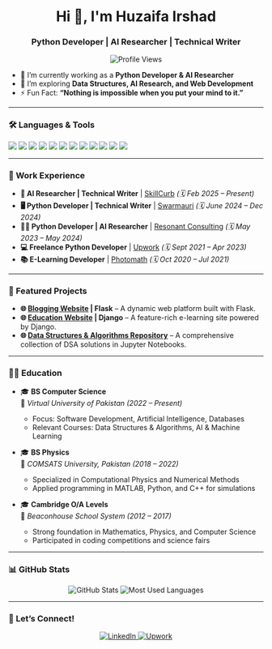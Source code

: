 <h1 align="center"> Hi 👋, I'm Huzaifa Irshad</h1>
<h3 align="center">Python Developer | AI Researcher | Technical Writer</h3>

<p align="center">
  <img src="https://komarev.com/ghpvc/?username=irshadhuzaifa&label=Profile%20views&color=0e75b6&style=flat" alt="Profile Views" />
</p>


- 🔭 I’m currently working as a **Python Developer & AI Researcher**  
- 🌱 I’m exploring **Data Structures, AI Research, and Web Development**  
- ⚡ Fun Fact: **“Nothing is impossible when you put your mind to it.”**  

---

### 🛠️ Languages & Tools  
<p align="left">
  <img src="https://img.shields.io/badge/Python-3776AB?style=for-the-badge&logo=python&logoColor=white" />
  <img src="https://img.shields.io/badge/Django-092E20?style=for-the-badge&logo=django&logoColor=white" />
  <img src="https://img.shields.io/badge/Flask-000000?style=for-the-badge&logo=flask&logoColor=white" />
  <img src="https://img.shields.io/badge/PostgreSQL-316192?style=for-the-badge&logo=postgresql&logoColor=white" />
  <img src="https://img.shields.io/badge/MySQL-4479A1?style=for-the-badge&logo=mysql&logoColor=white" />
  <img src="https://img.shields.io/badge/JavaScript-F7DF1E?style=for-the-badge&logo=javascript&logoColor=black" />
  <img src="https://img.shields.io/badge/HTML5-E34F26?style=for-the-badge&logo=html5&logoColor=white" />
  <img src="https://img.shields.io/badge/Bootstrap-7952B3?style=for-the-badge&logo=bootstrap&logoColor=white" />
  <img src="https://img.shields.io/badge/C%2B%2B-00599C?style=for-the-badge&logo=c%2B%2B&logoColor=white" />
  <img src="https://img.shields.io/badge/Git-F05032?style=for-the-badge&logo=git&logoColor=white" />
  <img src="https://img.shields.io/badge/Github-181717?style=for-the-badge&logo=github&logoColor=white" />
  <img src="https://img.shields.io/badge/Linux-FCC624?style=for-the-badge&logo=linux&logoColor=black" />
</p>

---

### 💼 Work Experience  
- **📝 AI Researcher | Technical Writer** | [SkillCurb](https://skillcurb.com/) *(🗓️ Feb 2025 – Present)*
- **🖥️ Python Developer | Technical Writer** | [Swarmauri](https://swarmauri.com/) *(🗓️ June 2024 – Dec 2024)*
- **👨‍💻 Python Developer | AI Researcher** | [Resonant Consulting](https://resonantai.co.uk/) *(🗓️ May 2023 – May 2024)*
- **💻 Freelance Python Developer** | [Upwork](https://www.upwork.com/freelancers/~0153c203313b275425) *(🗓️ Sept 2021 – Apr 2023)*
- **📚 E-Learning Developer** | [Photomath](https://photomath.com/) *(🗓️ Oct 2020 – Jul 2021)*  

---

### 🚀 Featured Projects
- **🌐 [Blogging Website](https://www.mettlesomegenius.net/) | Flask** – A dynamic web platform built with Flask.  
- **🌐 [Education Website](https://www.beaconhome.net/) | Django** – A feature-rich e-learning site powered by Django.  
- **🌐 [Data Structures & Algorithms Repository](https://github.com/irshadhuzaifa/Data-Structures-and-Algorithms)** – A comprehensive collection of DSA solutions in Jupyter Notebooks.  


---

### 🧑‍🎓 Education  

- 🎓 **BS Computer Science**  
  📍 *Virtual University of Pakistan* *(2022 – Present)*  
  - Focus: Software Development, Artificial Intelligence, Databases  
  - Relevant Courses: Data Structures & Algorithms, AI & Machine Learning  

- 🎓 **BS Physics**  
  📍 *COMSATS University, Pakistan* *(2018 – 2022)*  
  - Specialized in Computational Physics and Numerical Methods  
  - Applied programming in MATLAB, Python, and C++ for simulations  

- 🎓 **Cambridge O/A Levels**  
  📍 *Beaconhouse School System* *(2012 – 2017)*  
  - Strong foundation in Mathematics, Physics, and Computer Science  
  - Participated in coding competitions and science fairs  

---

### 📊 GitHub Stats  
<p align="center">
  <img src="https://github-readme-stats.vercel.app/api?username=irshadhuzaifa&show_icons=true&theme=dark" alt="GitHub Stats" />
  <img src="https://github-readme-stats.vercel.app/api/top-langs/?username=irshadhuzaifa&layout=compact&theme=dark" alt="Most Used Languages" />
</p>

---

### 🔗 Let’s Connect!
<p align="center">
  <a href="https://www.linkedin.com/in/irshadhuzaifa/" target="_blank">
    <img src="https://img.shields.io/badge/LinkedIn-0A66C2?style=for-the-badge&logo=linkedin&logoColor=white" alt="LinkedIn"/>
  </a>
  <a href="https://www.upwork.com/freelancers/~0153c203313b275425" target="_blank">
    <img src="https://img.shields.io/badge/Upwork-6FDA44?style=for-the-badge&logo=upwork&logoColor=white" alt="Upwork"/>
  </a>
</p>
